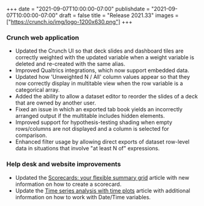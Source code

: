 +++
date = "2021-09-07T10:00:00-07:00"
publishdate = "2021-09-07T10:00:00-07:00"
draft = false
title = "Release 2021.33"
images = ["https://crunch.io/img/logo-1200x630.png"]
+++

### Crunch web application

- Updated the Crunch UI so that deck slides and dashboard tiles are correctly weighted with the updated variable when a weight variable is deleted and re-created with the same alias.
- Improved Qualtrics integrations, which now support embedded data.
- Updated how 'Unweighted N / All' column values appear so that they now correctly display in multitable view when the row variable is a categorical array.
- Added the ability to allow a dataset editor to reorder the slides of a deck that are owned by another user.
- Fixed an issue in which an exported tab book yields an incorrectly arranged output if the multitable includes hidden elements.
- Improved support for hypothesis-testing shading when empty rows/columns are not displayed and a column is selected for comparison.
- Enhanced filter usage by allowing direct exports of dataset row-level data in situations that involve "at least N of" expressions.

### Help desk and website improvements

- Updated the [Scorecards: your flexible summary grid](https://help.crunch.io/hc/en-us/articles/360040297192-Scorecards-your-flexible-summary-grid) article with new information on how to create a scorecard.
- Update the [Time series analysis with time plots](https://help.crunch.io/hc/en-us/articles/360057226852-Time-series-analysis-with-time-plots) article with additional information on how to work with Date/Time variables.
